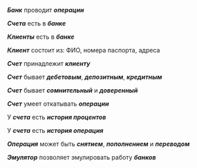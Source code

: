***Банк*** проводит ***операции***

***Счета*** есть в ***банке***

***Клиенты*** есть в ***банке***

***Клиент*** состоит из: ФИО, номера паспорта, адреса

***Счет*** принадлежит ***клиенту***

***Счет*** бывает ***дебетовым***, ***депозитным***, ***кредитным***

***Счет*** бывает ***сомнительный*** и ***доверенный***

***Счет*** умеет откатывать ***операции***

У ***счета*** есть ***история процентов***

У ***счета*** есть ***история операция***

***Операция*** может быть ***cнятием***, ***пополнением*** и ***переводом***

***Эмулятор*** позволяет эмулировать работу ***банков***
